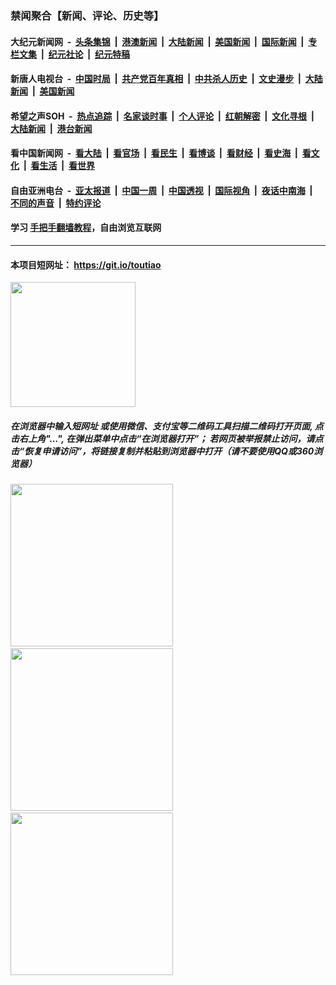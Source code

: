 ### 禁闻聚合【新闻、评论、历史等】

#### 大纪元新闻网 &nbsp;-&nbsp; [头条集锦](indexes/E头条集锦.md?t=03021002) &nbsp;|&nbsp; [港澳新闻](indexes/E港澳新闻.md?t=03021002)  &nbsp;|&nbsp; [大陆新闻](indexes/E大陆新闻.md?t=03021002) &nbsp;|&nbsp; [美国新闻](indexes/E美国新闻.md?t=03021002) &nbsp;|&nbsp; [国际新闻](indexes/E国际新闻.md?t=03021002) &nbsp;|&nbsp; [专栏文集](indexes/E专栏文集.md?t=03021002) &nbsp;|&nbsp; [纪元社论](indexes/E纪元社论.md?t=03021002) &nbsp;|&nbsp; [纪元特稿](indexes/E纪元特稿.md?t=03021002) 

#### 新唐人电视台 &nbsp;-&nbsp; [中国时局](indexes/N中国时局.md?t=03021002) &nbsp;|&nbsp; [共产党百年真相](indexes/N共产党百年真相.md?t=03021002) &nbsp;|&nbsp; [中共杀人历史](indexes/N中共杀人历史.md?t=03021002) &nbsp;|&nbsp; [文史漫步](indexes/N文史漫步.md?t=03021002) &nbsp;|&nbsp; [大陆新闻](indexes/N大陆新闻.md?t=03021002) &nbsp;|&nbsp; [美国新闻](indexes/N美国新闻.md?t=03021002)

#### 希望之声SOH &nbsp;-&nbsp; [热点追踪](indexes/H热点追踪.md?t=03021002) &nbsp;|&nbsp; [名家谈时事](indexes/H名家谈时事.md?t=03021002) &nbsp;|&nbsp; [个人评论](indexes/H个人评论.md?t=03021002)  &nbsp;|&nbsp; [红朝解密](indexes/H红朝解密.md?t=03021002) &nbsp;|&nbsp; [文化寻根](indexes/H文化寻根.md?t=03021002) &nbsp;|&nbsp; [大陆新闻](indexes/H大陆新闻.md?t=03021002) &nbsp;|&nbsp; [港台新闻](indexes/H港台新闻.md?t=03021002)

#### 看中国新闻网 &nbsp;-&nbsp; [看大陆](indexes/S看大陆.md?t=03021002) &nbsp;|&nbsp; [看官场](indexes/S看官场.md?t=03021002) &nbsp;|&nbsp; [看民生](indexes/S看民生.md?t=03021002)  &nbsp;|&nbsp; [看博谈](indexes/S看博谈.md?t=03021002) &nbsp;|&nbsp; [看财经](indexes/S看财经.md?t=03021002) &nbsp;|&nbsp; [看史海](indexes/S看史海.md?t=03021002) &nbsp;|&nbsp; [看文化](indexes/S看文化.md?t=03021002) &nbsp;|&nbsp; [看生活](indexes/S看生活.md?t=03021002) &nbsp;|&nbsp; [看世界](indexes/S看世界.md?t=03021002)

#### 自由亚洲电台 &nbsp;-&nbsp; [亚太报道](indexes/R亚太报道.md?t=03021002) &nbsp;|&nbsp; [中国一周](indexes/R中国一周.md?t=03021002) &nbsp;|&nbsp; [中国透视](indexes/R中国透视.md?t=03021002)  &nbsp;|&nbsp; [国际视角](indexes/R国际视角.md?t=03021002) &nbsp;|&nbsp; [夜话中南海](indexes/R夜话中南海.md?t=03021002) &nbsp;|&nbsp; [不同的声音](indexes/R不同的声音.md?t=03021002) &nbsp;|&nbsp; [特约评论](indexes/R特约评论.md?t=03021002)

#### 学习 [手把手翻墙教程](https://github.com/gfw-breaker/guides/wiki)，自由浏览互联网

----

#### 本项目短网址： https://git.io/toutiao
<img src="https://raw.githubusercontent.com/gfw-breaker/banned-news/master/scripts/img/qr.png" width="200px"/>  

##### 在浏览器中输入短网址 或使用微信、支付宝等二维码工具扫描二维码打开页面, 点击右上角"...", 在弹出菜单中点击“在浏览器打开”； 若网页被举报禁止访问，请点击“恢复申请访问”，将链接复制并粘贴到浏览器中打开（请不要使用QQ或360浏览器）

<img src="https://raw.githubusercontent.com/gfw-breaker/banned-news/master/scripts/img/1.png" width="260px"/> &nbsp; <img src="https://raw.githubusercontent.com/gfw-breaker/banned-news/master/scripts/img/2.png" width="260px"/> &nbsp; <img src="https://raw.githubusercontent.com/gfw-breaker/banned-news/master/scripts/img/3.png" width="260px"/>
